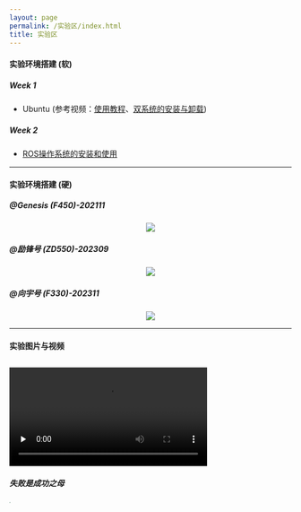 ```yaml
---
layout: page
permalink: /实验区/index.html
title: 实验区
---
```


#### 实验环境搭建 (软)

##### Week 1

- Ubuntu (参考视频：[使用教程](https://www.bilibili.com/video/BV1na4y1773c/?buvid=Z7436E70086B62964F4D962EDB3DD375EA6C&from_spmid=main.my-favorite.0.0&is_story_h5=false&mid=JED1XV%2FzVlMrtSxXgYbMpw%3D%3D&p=1&plat_id=116&share_from=ugc&share_medium=iphone&share_plat=ios&share_session_id=893AB9FB-E9A4-4609-86B4-4DB4F5C75801&share_source=WEIXIN&share_tag=s_i&spmid=united.player-video-detail.0.0&timestamp=1713515927&unique_k=Mv283pU&up_id=6708009&vd_source=0327ba6f6eb5d5ad94bc4611ac66df93)、[双系统的安装与卸载](https://www.bilibili.com/video/BV1554y1n7zv/?buvid=Y240FE296FC769534809BF5B83077433DCE9&from_spmid=united.player-video-detail.relatedvideo.0&is_story_h5=false&mid=GR0HoI24GpA0rYHwXkApEg%3D%3D&p=4&plat_id=114&share_from=ugc&share_medium=iphone&share_plat=ios&share_session_id=A3F599D3-53F1-444A-90CC-A63EB7FBD2F9&share_source=WEIXIN&share_tag=s_i&spmid=united.player-video-detail.0.0&timestamp=1713516057&unique_k=Uop2QvU&up_id=411541289))

##### Week 2

- [ROS操作系统的安装和使用](http://www.autolabor.com.cn/book/ROSTutorials/)<br>

---

#### 实验环境搭建 (硬)

##### @Genesis (F450)-202111

<div align="center">
<img src="https://usst-lilab.github.io/images/实验区/uav1.jpg">
</div>

##### @励锋号 (ZD550)-202309

<div align="center">
<img src="https://usst-lilab.github.io/images/实验区/uav2.jpg">
</div>

##### @向宇号 (F330)-202311

<div align="center">
<img src="https://usst-lilab.github.io/images/实验区/uav3.jpg">
</div>

---

#### 实验图片与视频

<video width="70%" id="video" controls="" preload="none"><source id="mp4" src="https://usst-lilab.github.io/images/video/uav.mp4" align="center" type="video/mp4">
</video><br>
---

##### 失败是成功之母

<img src="https://usst-lilab.github.io/images/实验区/failed.jpg" align="center" style="zoom:15%;">

